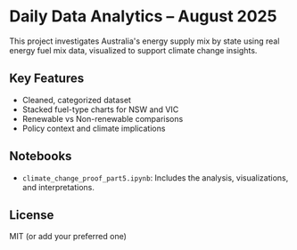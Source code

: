 # Daily Data Analytics – August 2025

This project investigates Australia's energy supply mix by state using real energy fuel mix data, visualized to support climate change insights.

## Key Features
- Cleaned, categorized dataset
- Stacked fuel-type charts for NSW and VIC
- Renewable vs Non-renewable comparisons
- Policy context and climate implications

## Notebooks
- `climate_change_proof_part5.ipynb`: Includes the analysis, visualizations, and interpretations.

## License
MIT (or add your preferred one)
